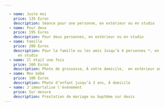 ```yaml
---

  - name: Juste moi
    price: 135 Euros
    description: Séance pour une personne, en extérieur ou en studio
  - name: Pour deux
    price: 195 Euros
    description: Pour deux personnes, en extérieur ou en studio
  - name: Famille
    price: 200 Euros
    description: Pour la famille ou les amis Jusqu’à 4 personnes *, en extérieur ou
      en studio
  - name: Il était une fois
    price: 160 Euros
    description: Photo de grossesse, À votre domicile,  en extérieur ou en studio
  - name: Mon bébé
    price: 100 Euros
    description: Photo d’enfant jusqu’à 3 ans, À domicile
  - name: J'immortalise l'événement
    price: Sur mesure
    description: Prestation de mariage ou baptême sur devis
---
```

